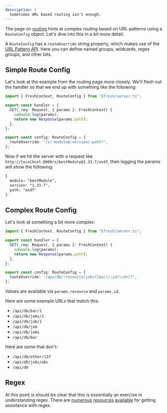 ```yaml
---
description: |
  Sometimes URL based routing isn't enough.
---
```


The page on [routing](/docs/1.x/concepts/routing) hints at complex routing based
on URL patterns using a `RouteConfig` object. Let's dive into this in a bit more
detail.

A `RouteConfig` has a `routeOverride` string property, which makes use of the
[URL Pattern API](https://developer.mozilla.org/en-US/docs/Web/API/URL_Pattern_API).
Here you can define named groups, wildcards, regex groups, and other bits.

## Simple Route Config

Let's look at the example from the routing page more closely. We'll flesh out
the handler so that we end up with something like the following:

```ts routes/x.tsx
import { FreshContext, RouteConfig } from "$fresh/server.ts";

export const handler = {
  GET(_req: Request, { params }: FreshContext) {
    console.log(params);
    return new Response(params.path);
  },
};

export const config: RouteConfig = {
  routeOverride: "/x/:module@:version/:path*",
};
```

Now if we hit the server with a request like
`http://localhost:8000/x/bestModule@1.33.7/asdf`, then logging the params will
show the following:

```txt Console output
{
  module: "bestModule",
  version: "1.33.7",
  path: "asdf"
}
```

## Complex Route Config

Let's look at something a bit more complex:

```ts routes/api.tsx
import { FreshContext, RouteConfig } from "$fresh/server.ts";

export const handler = {
  GET(_req: Request, { params }: FreshContext) {
    console.log(params);
    return new Response(params.path);
  },
};

export const config: RouteConfig = {
  routeOverride: "/api/db/:resource(jobs?|bar)/:id(\\d+)?",
};
```

Values are available via `params.resource` and `params.id`.

Here are some example URLs that match this:

- `/api/db/bar/1`
- `/api/db/jobs/1`
- `/api/db/job/1`
- `/api/db/job`
- `/api/db/jobs`
- `/api/db/bar`

Here are some that don't:

- `/api/db/other/123`
- `/api/db/jobs/abc`
- `/api/db`

## Regex

At this point is should be clear that this is essentially an exercise in
understanding regex. There are [numerous](https://regexr.com/)
[resources](https://regex101.com/) [available](https://chat.openai.com/) for
getting assistance with regex.
